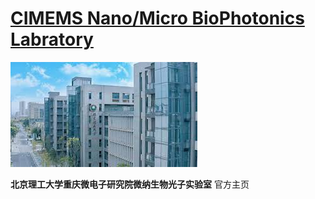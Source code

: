 # [CIMEMS Nano/Micro BioPhotonics Labratory](https://err0rzzzz.github.io/BIT-BioPhotonicsLab/)

[![Screenshot](CIMEMS.jpg)](https://cimems.cn)

**北京理工大学重庆微电子研究院微纳生物光子实验室** 官方主页
